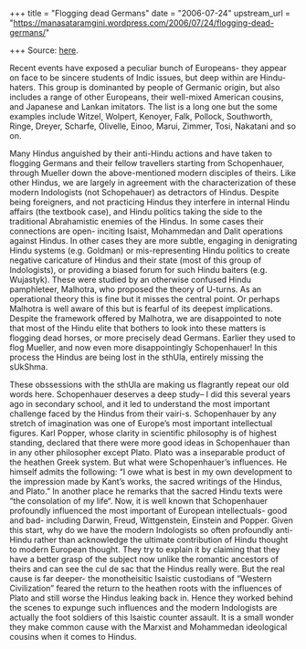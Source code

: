 +++
title = "Flogging dead Germans"
date = "2006-07-24"
upstream_url = "https://manasataramgini.wordpress.com/2006/07/24/flogging-dead-germans/"

+++
Source: [here](https://manasataramgini.wordpress.com/2006/07/24/flogging-dead-germans/).

Recent events have exposed a peculiar bunch of Europeans- they appear on
face to be sincere students of Indic issues, but deep within are
Hindu-haters. This group is dominanted by people of Germanic origin, but
also includes a range of other Europeans, their well-mixed American
cousins, and Japanese and Lankan imitators. The list is a long one but
the some examples include Witzel, Wolpert, Kenoyer, Falk, Pollock,
Southworth, Ringe, Dreyer, Scharfe, Olivelle, Einoo, Marui, Zimmer,
Tosi, Nakatani and so on.

Many Hindus anguished by their anti-Hindu actions and have taken to
flogging Germans and their fellow travellers starting from Schopenhauer,
through Mueller down the above-mentioned modern disciples of theirs.
Like other Hindus, we are largely in agreement with the characterization
of these modern Indologists (not Schopehauer) as detractors of Hindus.
Despite being foreigners, and not practicing Hindus they interfere in
internal Hindu affairs (the textbook case), and Hindu politics taking
the side to the traditional Abrahamistic enemies of the Hindus. In some
cases their connections are open- inciting Isaist, Mohammedan and Dalit
operations against Hindus. In other cases they are more subtle, engaging
in denigrating Hindu systems (e.g. Goldman) or mis-representing Hindu
politics to create negative caricature of Hindus and their state (most
of this group of Indologists), or providing a biased forum for such
Hindu baiters (e.g. Wujastyk). These were studied by an otherwise
confused Hindu pamphleteer, Malhotra, who proposed the theory of
U-turns. As an operational theory this is fine but it misses the central
point. Or perhaps Malhotra is well aware of this but is fearful of its
deepest implications. Despite the framework offered by Malhotra, we are
disappointed to note that most of the Hindu elite that bothers to look
into these matters is flogging dead horses, or more precisely dead
Germans. Earlier they used to flog Mueller, and now even more
disappointingly Schopenhauer! In this process the Hindus are being lost
in the sthUla, entirely missing the sUkShma.

These obssessions with the sthUla are making us flagrantly repeat our
old words here. Schopenhauer deserves a deep study– I did this several
years ago in secondary school, and it led to understand the most
important challenge faced by the Hindus from their vairi-s. Schopenhauer
by any stretch of imagination was one of Europe’s most important
intellectual figures. Karl Popper, whose clarity in scientific
philosophy is of highest standing, declared that there were more good
ideas in Schopenhauer than in any other philosopher except Plato. Plato
was a inseparable product of the heathen Greek system. But what were
Schopenhauer’s influences. He himself admits the following: “I owe what
is best in my own development to the impression made by Kant’s works,
the sacred writings of the Hindus, and Plato.” In another place he
remarks that the sacred Hindu texts were “the consolation of my life“.
Now, it is well known that Schopenhauer profoundly influenced the most
important of European intellectuals- good and bad- including Darwin,
Freud, Wittgenstein, Einstein and Popper. Given this start, why do we
have the modern Indologists so often profoundly anti-Hindu rather than
acknowledge the ultimate contribution of Hindu thought to modern
European thought. They try to explain it by claiming that they have a
better grasp of the subject now unlike the romantic ancestors of theirs
and can see the cul de sac that the Hindus really were. But the real
cause is far deeper- the monotheisitic Isaistic custodians of “Western
Civilization” feared the return to the heathen roots with the influences
of Plato and still worse the Hindus leaking back in. Hence they worked
behind the scenes to expunge such influences and the modern Indologists
are actually the foot soldiers of this Isaistic counter assault. It is a
small wonder they make common cause with the Marxist and Mohammedan
ideological cousins when it comes to Hindus.

